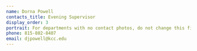 ```yaml
---
name: Dorna Powell
contacts_title: Evening Supervisor
display_order: 3
portrait: For departments with no contact photos, do not change this field.
phone: 815-802-8407
email: djpowell@kcc.edu
---
```

